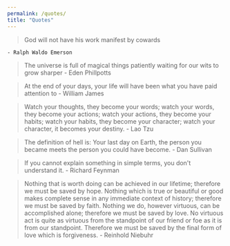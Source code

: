 ```yaml
---
permalink: /quotes/
title: "Quotes"
---
```


> God will not have his work manifest by cowards 

    - Ralph Waldo Emerson

> The universe is full of magical things patiently waiting for our wits to grow sharper
    - Eden Phillpotts

> At the end of your days, your life will have been what you have paid attention to 
    - William James

> Watch your thoughts, they become your words; watch your words, they become your actions; watch your actions, they become your habits; watch your habits, they become your character; watch your character, it becomes your destiny.
    - Lao Tzu

> The definition of hell is: Your last day on Earth, the person you became meets the person you could have become.
    - Dan Sullivan

> If you cannot explain something in simple terms, you don't understand it. 
    - Richard Feynman

> Nothing that is worth doing can be achieved in our lifetime; therefore we must be saved by hope.
Nothing which is true or beautiful or good makes complete sense in any immediate context of history; therefore we must be saved by faith.
Nothing we do, however virtuous, can be accomplished alone; therefore we must be saved by love.
No virtuous act is quite as virtuous from the standpoint of our friend or foe as it is from our standpoint. Therefore we must be saved by the final form of love which is forgiveness.
    - Reinhold Niebuhr


